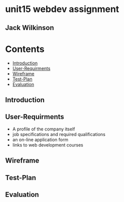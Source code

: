 # unit15 webdev assignment
## Jack Wilkinson

# Contents
- [Introduction](#Introduction)
- [User-Requirments](#User-Requirments)
- [Wireframe](#Wireframe)
- [Test-Plan](#Test-Plan)
- [Evaluation](#Evaluation)

## Introduction

## User-Requirments

- A profile of the company itself
- job specifications and required qualifications
- an on-line application form
- links to web development courses

## Wireframe

## Test-Plan

## Evaluation 
